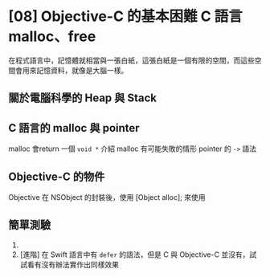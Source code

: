 #  [08] Objective-C 的基本困難 C 語言 malloc、free

在程式語言中，記憶體就相當與一張白紙，這張白紙是一個有限的空間，而這些空間會用來記憶資料，就像是大腦一樣。

## 關於電腦科學的 Heap 與 Stack

## C 語言的 malloc 與 pointer
malloc 會return 一個 `void *`
介紹 malloc 有可能失敗的情形
pointer 的 `->` 語法

## Objective-C 的物件
Objective 在 NSObject 的封裝後，使用 [Object alloc]; 來使用

## 簡單測驗
1. 
1. [進階] 在 Swift 語言中有 `defer` 的語法，但是 C 與 Objective-C 並沒有，試試看有沒有辦法實作出同樣效果
